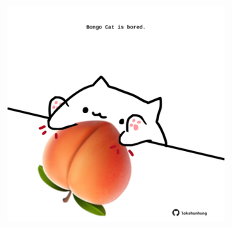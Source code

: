 <!-- built at 29/07/2023, 11:00:52 UTC -->
<p align="center">
  <img width="500" height="500" src="./ReadmeImage.svg">
</p>
